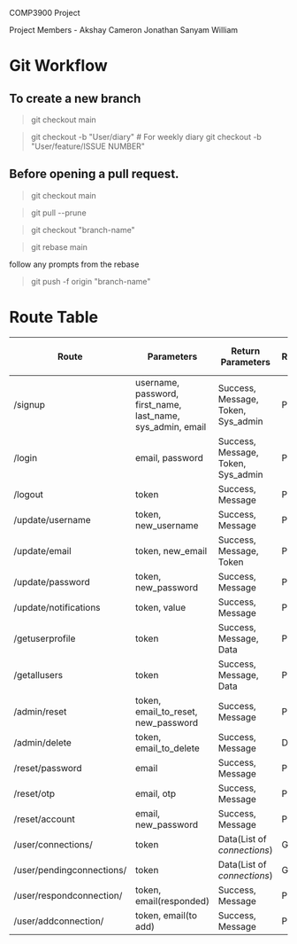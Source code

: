 COMP3900 Project

Project Members -
Akshay
Cameron
Jonathan
Sanyam
William

# Git Workflow

## To create a new branch

> git checkout main

> git checkout -b "User/diary" # For weekly diary
> git checkout -b "User/feature/ISSUE NUMBER"

## Before opening a pull request.

> git checkout main

> git pull --prune

> git checkout "branch-name"

> git rebase main

follow any prompts from the rebase

> git push -f origin "branch-name"

# Route Table

| Route                     | Parameters                                                  | Return Parameters                  | HTTP Request Type |
| ------------------------- | ----------------------------------------------------------- | ---------------------------------- | ----------------- |
| /signup                   | username, password, first_name, last_name, sys_admin, email | Success, Message, Token, Sys_admin | POST              |
| /login                    | email, password                                             | Success, Message, Token, Sys_admin | POST              |
| /logout                   | token                                                       | Success, Message                   | POST              |
| /update/username          | token, new_username                                         | Success, Message                   | PUT               |
| /update/email             | token, new_email                                            | Success, Message, Token            | PUT               |
| /update/password          | token, new_password                                         | Success, Message                   | PUT               |
| /update/notifications     | token, value                                                | Success, Message                   | PUT               |
| /getuserprofile           | token                                                       | Success, Message, Data             | POST              |
| /getallusers              | token                                                       | Success, Message, Data             | POST              |
| /admin/reset              | token, email_to_reset, new_password                         | Success, Message                   | PUT               |
| /admin/delete             | token, email_to_delete                                      | Success, Message                   | DELETE            |
| /reset/password           | email                                                       | Success, Message                   | PUT               |
| /reset/otp                | email, otp                                                  | Success, Message                   | POST              |
| /reset/account            | email, new_password                                         | Success, Message                   | POST              |
| /user/connections/        | token                                                       | Data(List of _connections_)        | GET               |
| /user/pendingconnections/ | token                                                       | Data(List of _connections_)        | GET               |
| /user/respondconnection/  | token, email(responded)                                     | Success, Message                   | POST              |
| /user/addconnection/      | token, email(to add)                                        | Success, Message                   | POST              |
